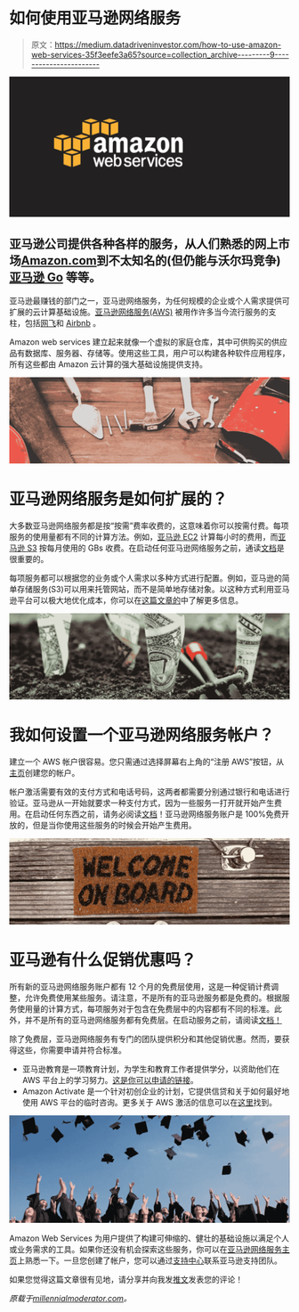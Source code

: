 # 如何使用亚马逊网络服务

> 原文：<https://medium.datadriveninvestor.com/how-to-use-amazon-web-services-35f3eefe3a65?source=collection_archive---------9----------------------->

![](img/3aced43243846b3f92d5c1c82baaf60f.png)

## 亚马逊公司提供各种各样的服务，从人们熟悉的网上市场[Amazon.com](https://amazon.com/)到不太知名的(但仍能与沃尔玛竞争)[亚马逊 Go](https://www.amazon.com/b?ie=UTF8&node=16008589011) 等等。

亚马逊最赚钱的部门之一，亚马逊网络服务，为任何规模的企业或个人需求提供可扩展的云计算基础设施。[亚马逊网络服务(AWS)](https://aws.amazon.com/) 被用作许多当今流行服务的支柱，包括[网飞](https://aws.amazon.com/solutions/case-studies/netflix/)和 [Airbnb](https://aws.amazon.com/solutions/case-studies/airbnb/) 。

Amazon web services 建立起来就像一个虚拟的家庭仓库，其中可供购买的供应品有数据库、服务器、存储等。使用这些工具，用户可以构建各种软件应用程序，所有这些都由 Amazon 云计算的强大基础设施提供支持。

![](img/5803e4217d96446760b53bf48508a42a.png)

# 亚马逊网络服务是如何扩展的？

大多数亚马逊网络服务都是按“按需”费率收费的，这意味着你可以按需付费。每项服务的使用量都有不同的计算方法。例如，[亚马逊 EC2](https://aws.amazon.com/ec2/) 计算每小时的费用，而[亚马逊 S3](https://aws.amazon.com/s3/) 按每月使用的 GBs 收费。在启动任何亚马逊网络服务之前，通读[文档](https://aws.amazon.com/documentation/)是很重要的。

每项服务都可以根据您的业务或个人需求以多种方式进行配置。例如，亚马逊的简单存储服务(S3)可以用来托管网站，而不是简单地存储对象。以这种方式利用亚马逊平台可以极大地优化成本，你可以在[这篇文章的](http://millennialmoderator.com/website-hosting-on-s3-tutorial-low-cost)中了解更多信息。

![](img/6c5ba1657892e640749e03431a04db22.png)

# 我如何设置一个亚马逊网络服务帐户？

建立一个 AWS 帐户很容易。您只需通过选择屏幕右上角的“注册 AWS”按钮，从[主页](https://aws.amazon.com/)创建您的帐户。

帐户激活需要有效的支付方式和电话号码，这两者都需要分别通过银行和电话进行验证。亚马逊从一开始就要求一种支付方式，因为一些服务一打开就开始产生费用。在启动任何东西之前，请务必阅读[文档](https://aws.amazon.com/documentation/)！亚马逊网络服务账户是 100%免费开放的，但是当你使用这些服务的时候会开始产生费用。

![](img/cad1e0f9ea85437a9091033ac9623ef0.png)

# 亚马逊有什么促销优惠吗？

所有新的亚马逊网络服务账户都有 12 个月的免费层使用，这是一种促销计费调整，允许免费使用某些服务。请注意，不是所有的亚马逊服务都是免费的。根据服务使用量的计算方式，每项服务对于包含在免费层中的内容都有不同的标准。此外，并不是所有的亚马逊网络服务都有免费层。在启动服务之前，请阅读[文档！](https://aws.amazon.com/documentation/)

除了免费层，亚马逊网络服务有专门的团队提供积分和其他促销优惠。然而，要获得这些，你需要申请并符合标准。

*   亚马逊教育是一项教育计划，为学生和教育工作者提供学分，以资助他们在 AWS 平台上的学习努力。[这是你可以申请的链接](https://aws.amazon.com/education/awseducate/)。
*   Amazon Activate 是一个针对初创企业的计划，它提供信贷和关于如何最好地使用 AWS 平台的临时咨询。更多关于 AWS 激活的信息可以在[这里](https://aws.amazon.com/activate/)找到。

![](img/1722277d128673073be9b047a83e8d92.png)

Amazon Web Services 为用户提供了构建可伸缩的、健壮的基础设施以满足个人或业务需求的工具。如果你还没有机会探索这些服务，你可以在[亚马逊网络服务主页](https://aws.amazon.com/)上熟悉一下。一旦您创建了帐户，您可以通过[支持中心](https://console.aws.amazon.com/support/home)联系亚马逊支持团队。

如果您觉得这篇文章很有见地，请分享并向我发[推文](https://twitter.com/alekseyweyman)发表您的评论！

*原载于*[*millennialmoderator.com*](http://millennialmoderator.com/how-to-use-amazon-web-services)*。*